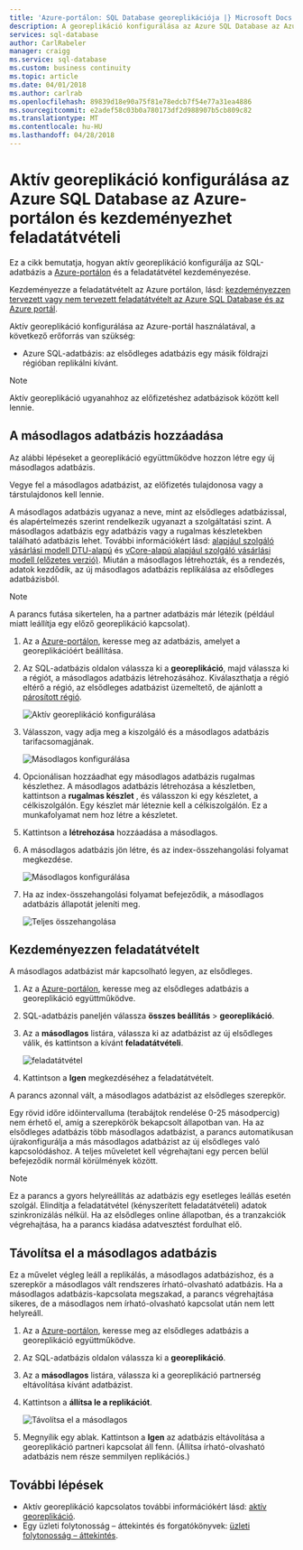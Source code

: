 ```yaml
---
title: 'Azure-portálon: SQL Database georeplikációja |} Microsoft Docs'
description: A georeplikáció konfigurálása az Azure SQL Database az Azure-portálon és kezdeményezhet feladatátvételi
services: sql-database
author: CarlRabeler
manager: craigg
ms.service: sql-database
ms.custom: business continuity
ms.topic: article
ms.date: 04/01/2018
ms.author: carlrab
ms.openlocfilehash: 89839d18e90a75f81e78edcb7f54e77a31ea4886
ms.sourcegitcommit: e2adef58c03b0a780173df2d988907b5cb809c82
ms.translationtype: MT
ms.contentlocale: hu-HU
ms.lasthandoff: 04/28/2018
---
```

# <a name="configure-active-geo-replication-for-azure-sql-database-in-the-azure-portal-and-initiate-failover"></a>Aktív georeplikáció konfigurálása az Azure SQL Database az Azure-portálon és kezdeményezhet feladatátvételi

Ez a cikk bemutatja, hogyan aktív georeplikáció konfigurálja az SQL-adatbázis a [Azure-portálon](http://portal.azure.com) és a feladatátvétel kezdeményezése.

Kezdeményezze a feladatátvételt az Azure portálon, lásd: [kezdeményezzen tervezett vagy nem tervezett feladatátvételt az Azure SQL Database és az Azure portál](sql-database-geo-replication-portal.md).

Aktív georeplikáció konfigurálása az Azure-portál használatával, a következő erőforrás van szükség:

* Azure SQL-adatbázis: az elsődleges adatbázis egy másik földrajzi régióban replikálni kívánt.

> [!Note]
Aktív georeplikáció ugyanahhoz az előfizetéshez adatbázisok között kell lennie.

## <a name="add-a-secondary-database"></a>A másodlagos adatbázis hozzáadása
Az alábbi lépéseket a georeplikáció együttműködve hozzon létre egy új másodlagos adatbázis.  

Vegye fel a másodlagos adatbázist, az előfizetés tulajdonosa vagy a társtulajdonos kell lennie.

A másodlagos adatbázis ugyanaz a neve, mint az elsődleges adatbázissal, és alapértelmezés szerint rendelkezik ugyanazt a szolgáltatási szint. A másodlagos adatbázis egy adatbázis vagy a rugalmas készletekben található adatbázis lehet. További információkért lásd: [alapjául szolgáló vásárlási modell DTU-alapú](sql-database-service-tiers-dtu.md) és [vCore-alapú alapjául szolgáló vásárlási modell (előzetes verzió)](sql-database-service-tiers-vcore.md).
Miután a másodlagos létrehozták, és a rendezés, adatok kezdődik, az új másodlagos adatbázis replikálása az elsődleges adatbázisból.

> [!NOTE]
> A parancs futása sikertelen, ha a partner adatbázis már létezik (például miatt leállítja egy előző georeplikáció kapcsolat).
> 

1. Az a [Azure-portálon](http://portal.azure.com), keresse meg az adatbázis, amelyet a georeplikációért beállítása.
2. Az SQL-adatbázis oldalon válassza ki a **georeplikáció**, majd válassza ki a régiót, a másodlagos adatbázis létrehozásához. Kiválaszthatja a régió eltérő a régió, az elsődleges adatbázist üzemeltető, de ajánlott a [párosított régió](../best-practices-availability-paired-regions.md).
   
    ![Aktív georeplikáció konfigurálása](./media/sql-database-geo-replication-portal/configure-geo-replication.png)
3. Válasszon, vagy adja meg a kiszolgáló és a másodlagos adatbázis tarifacsomagjának.
   
    ![Másodlagos konfigurálása](./media/sql-database-geo-replication-portal/create-secondary.png)
4. Opcionálisan hozzáadhat egy másodlagos adatbázis rugalmas készlethez. A másodlagos adatbázis létrehozása a készletben, kattintson a **rugalmas készlet** , és válasszon ki egy készletet, a célkiszolgálón. Egy készlet már léteznie kell a célkiszolgálón. Ez a munkafolyamat nem hoz létre a készletet.
5. Kattintson a **létrehozása** hozzáadása a másodlagos.
6. A másodlagos adatbázis jön létre, és az index-összehangolási folyamat megkezdése.
   
    ![Másodlagos konfigurálása](./media/sql-database-geo-replication-portal/seeding0.png)
7. Ha az index-összehangolási folyamat befejeződik, a másodlagos adatbázis állapotát jeleníti meg.
   
    ![Teljes összehangolása](./media/sql-database-geo-replication-portal/seeding-complete.png)

## <a name="initiate-a-failover"></a>Kezdeményezzen feladatátvételt

A másodlagos adatbázist már kapcsolható legyen, az elsődleges.  

1. Az a [Azure-portálon](http://portal.azure.com), keresse meg az elsődleges adatbázis a georeplikáció együttműködve.
2. SQL-adatbázis paneljén válassza **összes beállítás** > **georeplikáció**.
3. Az a **másodlagos** listára, válassza ki az adatbázist az új elsődleges válik, és kattintson a kívánt **feladatátvételi**.
   
    ![feladatátvétel](./media/sql-database-geo-replication-failover-portal/secondaries.png)
4. Kattintson a **Igen** megkezdéséhez a feladatátvételt.

A parancs azonnal vált, a másodlagos adatbázist az elsődleges szerepkör. 

Egy rövid időre időintervalluma (terabájtok rendelése 0-25 másodpercig) nem érhető el, amíg a szerepkörök bekapcsolt állapotban van. Ha az elsődleges adatbázis több másodlagos adatbázist, a parancs automatikusan újrakonfigurálja a más másodlagos adatbázist az új elsődleges való kapcsolódáshoz. A teljes műveletet kell végrehajtani egy percen belül befejeződik normál körülmények között. 

> [!NOTE]
> Ez a parancs a gyors helyreállítás az adatbázis egy esetleges leállás esetén szolgál. Elindítja a feladatátvétel (kényszerített feladatátvételi) adatok szinkronizálás nélkül.  Ha az elsődleges online állapotban, és a tranzakciók végrehajtása, ha a parancs kiadása adatvesztést fordulhat elő. 
> 
> 

## <a name="remove-secondary-database"></a>Távolítsa el a másodlagos adatbázis
Ez a művelet végleg leáll a replikálás, a másodlagos adatbázishoz, és a szerepkör a másodlagos vált rendszeres írható-olvasható adatbázis. Ha a másodlagos adatbázis-kapcsolata megszakad, a parancs végrehajtása sikeres, de a másodlagos nem írható-olvasható kapcsolat után nem lett helyreáll.  

1. Az a [Azure-portálon](http://portal.azure.com), keresse meg az elsődleges adatbázis a georeplikáció együttműködve.
2. Az SQL-adatbázis oldalon válassza ki a **georeplikáció**.
3. Az a **másodlagos** listára, válassza ki a georeplikáció partnerség eltávolítása kívánt adatbázist.
4. Kattintson a **állítsa le a replikációt**.
   
    ![Távolítsa el a másodlagos](./media/sql-database-geo-replication-portal/remove-secondary.png)
5. Megnyílik egy ablak. Kattintson a **Igen** az adatbázis eltávolítása a georeplikáció partneri kapcsolat áll fenn. (Állítsa írható-olvasható adatbázis nem része semmilyen replikációs.)

## <a name="next-steps"></a>További lépések
* Aktív georeplikáció kapcsolatos további információkért lásd: [aktív georeplikáció](sql-database-geo-replication-overview.md).
* Egy üzleti folytonosság – áttekintés és forgatókönyvek: [üzleti folytonosság – áttekintés](sql-database-business-continuity.md).

